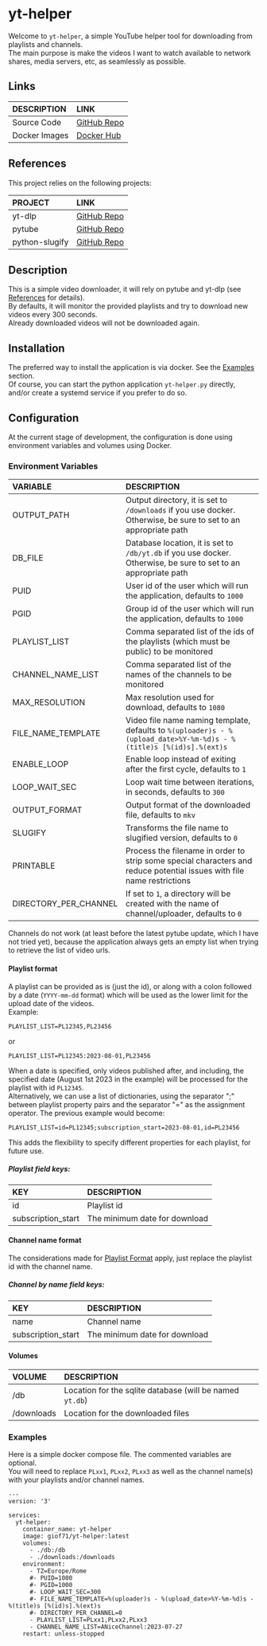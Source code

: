 # yt-helper

Welcome to `yt-helper`, a simple YouTube helper tool for downloading from playlists and channels.  
The main purpose is make the videos I want to watch available to network shares, media servers, etc, as seamlessly as possible.  

## Links

DESCRIPTION|LINK
:---|:---
Source Code|[GitHub Repo](https://github.com/GioF71/yt-helper)
Docker Images|[Docker Hub](https://hub.docker.com/repository/docker/giof71/yt-helper)

## References

This project relies on the following projects:

PROJECT|LINK
:---|:---
yt-dlp|[GitHub Repo](https://github.com/yt-dlp/yt-dlp)
pytube|[GitHub Repo](https://github.com/pytube/pytube)
python-slugify|[GitHub Repo](https://github.com/un33k/python-slugify)

## Description

This is a simple video downloader, it will rely on pytube and yt-dlp (see [References](#references) for details).  
By defaults, it will monitor the provided playlists and try to download new videos every 300 seconds.  
Already downloaded videos will not be downloaded again.  

## Installation

The preferred way to install the application is via docker. See the [Examples](#examples) section.  
Of course, you can start the python application `yt-helper.py` directly, and/or create a systemd service if you prefer to do so.

## Configuration

At the current stage of development, the configuration is done using environment variables and volumes using Docker.  

### Environment Variables

VARIABLE|DESCRIPTION
:---|:---
OUTPUT_PATH|Output directory, it is set to `/downloads` if you use docker. Otherwise, be sure to set to an appropriate path
DB_FILE|Database location, it is set to `/db/yt.db` if you use docker. Otherwise, be sure to set to an appropriate path
PUID|User id of the user which will run the application, defaults to `1000`
PGID|Group id of the user which will run the application, defaults to `1000`
PLAYLIST_LIST|Comma separated list of the ids of the playlists (which must be public) to be monitored
CHANNEL_NAME_LIST|Comma separated list of the names of the channels to be monitored
MAX_RESOLUTION|Max resolution used for download, defaults to `1080`
FILE_NAME_TEMPLATE|Video file name naming template, defaults to `%(uploader)s - %(upload_date>%Y-%m-%d)s - %(title)s [%(id)s].%(ext)s`
ENABLE_LOOP|Enable loop instead of exiting after the first cycle, defaults to `1`
LOOP_WAIT_SEC|Loop wait time between iterations, in seconds, defaults to `300`
OUTPUT_FORMAT|Output format of the downloaded file, defaults to `mkv`
SLUGIFY|Transforms the file name to slugified version, defaults to `0`
PRINTABLE|Process the filename in order to strip some special characters and reduce potential issues with file name restrictions
DIRECTORY_PER_CHANNEL|If set to `1`, a directory will be created with the name of channel/uploader, defaults to `0`

Channels do not work (at least before the latest pytube update, which I have not tried yet), because the application always gets an empty list when trying to retrieve the list of video urls.

#### Playlist format

A playlist can be provided as is (just the id), or along with a colon followed by a date (`YYYY-mm-dd` format) which will be used as the lower limit for the upload date of the videos.  
Example:  

`PLAYLIST_LIST=PL12345,PL23456`

or  

`PLAYLIST_LIST=PL12345:2023-08-01,PL23456`

When a date is specified, only videos published after, and including, the specified date (August 1st 2023 in the example) will be processed for the playlist with id `PL12345`.  
Alternatively, we can use a list of dictionaries, using the separator ";" between playlist property pairs and the separator "=" as the assignment operator. The previous example would become:

`PLAYLIST_LIST=id=PL12345;subscription_start=2023-08-01,id=PL23456`

This adds the flexibility to specify different properties for each playlist, for future use. 

##### Playlist field keys:

KEY|DESCRIPTION
:---|:---
id|Playlist id
subscription_start|The minimum date for download

#### Channel name format

The considerations made for [Playlist Format](#playlist-format) apply, just replace the playlist id with the channel name.

##### Channel by name field keys:

KEY|DESCRIPTION
:---|:---
name|Channel name
subscription_start|The minimum date for download

#### Volumes

VOLUME|DESCRIPTION
:---|:--
/db|Location for the sqlite database (will be named `yt.db`)
/downloads|Location for the downloaded files

### Examples

Here is a simple docker compose file. The commented variables are optional.  
You will need to replace `PLxx1`, `PLxx2`, `PLxx3` as well as the channel name(s) with your playlists and/or channel names.  

```text
---
version: '3'

services:
  yt-helper:
    container_name: yt-helper
    image: giof71/yt-helper:latest
    volumes:
      - ./db:/db
      - ./downloads:/downloads
    environment:
      - TZ=Europe/Rome
      #- PUID=1000
      #- PGID=1000
      #- LOOP_WAIT_SEC=300
      #- FILE_NAME_TEMPLATE=%(uploader)s - %(upload_date>%Y-%m-%d)s - %(title)s [%(id)s].%(ext)s
      #- DIRECTORY_PER_CHANNEL=0
      - PLAYLIST_LIST=PLxx1,PLxx2,PLxx3
      - CHANNEL_NAME_LIST=ANiceChannel:2023-07-27
    restart: unless-stopped
```

